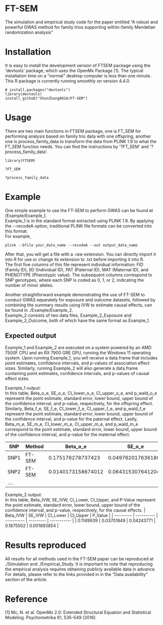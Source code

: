 # FT-SEM
The simulation and empirical study code for the paper entitled “A robust and powerful GWAS method for family trios supporting within-family Mendelian randomization analysis”


# Installation
It is easy to install the development version of FTSEM package using the 'devtools' package, which uses the OpenMx Package [1]. The typical installation time on a "normal" desktop computer is less than one minute. This R package is currently running smoothly on version 4.4.0.
```
# install.packages("devtools")
library(devtools)
install_github("ShunZhang0816/FT-SEM")
```
# Usage
There are two main functions in FTSEM package, one is FT_SEM for performing analysis based on family trio data with one offspring, another one is process_family_data to transform the data from PLINK 1.9 to what the FT_SEM function needs. You can find the instructions by '?FT_SEM' and '?process_family_data'.
```
library(FTSEM)

?FT_SEM

?process_family_data
```

# Example
One simple example to use the FT-SEM to perform GWAS can be found at /Example/Example_1.  
Example_1 is in the standard format extracted using PLINK 1.9. By applying the --recodeA option, traditional PLINK file formats can be converted into this format.  
For example,  
```
plink --bfile your_data_name --recodeA --out output_data_name
```
After that, you will get a file with a .raw extension. You can directly import it into R for use or change its extension to .txt before importing it into R.  
The first five columns of this file represent individual information: FID (Family ID), IID (Individual ID), PAT (Paternal ID), MAT (Maternal ID), and PHENOTYPE (Phenotypic value). The subsequent columns correspond to SNP genotypes, where each SNP is coded as 0, 1, or 2, indicating the number of minor alleles.  
  
Another straightforward example demonstrating the use of FT-SEM to conduct GWAS separately for exposure and outcome datasets, followed by combining the summary results using IVW to estimate causal effects, can be found in ./Example/Example_2.  
Example_2 consists of two data files, Example_2_Exposure and Example_2_Outcome, both of which have the same format as Example_1.

## Expected output
Example_1 and Example_2 are executed on a system powered by an AMD 7500F CPU and an RX 7900 GRE GPU, running the Windows 11 operating system. Upon running Example_1, you will receive a data.frame that includes point estimates, confidence intervals, and p-values of association effect sizes. Similarly, running Example_2 will also generate a data.frame containing point estimates, confidence intervals, and p-values of causal effect sizes.

Example_1 output:  
In this table, Beta_o_e, SE_o_e, CI_lower_o_e, CI_upper_o_e, and p_wald_o_e represent the point estimate, standard error, lower bound, upper bound of the confidence interval, and p-value, respectively, for the offspring effect. Similarly, Beta_f_e, SE_f_e, CI_lower_f_e, CI_upper_f_e, and p_wald_f_e represent the point estimate, standard error, lower bound, upper bound of the confidence interval, and p-value for the paternal effect. Lastly, Beta_m_e, SE_m_e, CI_lower_m_e, CI_upper_m_e, and p_wald_m_e correspond to the point estimate, standard error, lower bound, upper bound of the confidence interval, and p-value for the maternal effect.

| SNP  | Method | Beta_o_e           | SE_o_e             | p_wald_o_e           | CI_lower_o_e       | CI_upper_o_e      | Beta_f_e           | SE_f_e             | p_wald_f_e        | CI_lower_f_e        | CI_upper_f_e      | Beta_m_e            | SE_m_e             | p_wald_m_e        | CI_lower_m_e       | CI_upper_m_e      |
| ---- | ------ | ------------------ | ------------------ | -------------------- | ------------------ | ----------------- | ------------------ | ------------------ | ----------------- | ------------------- | ----------------- | ------------------- | ------------------ | ----------------- | ------------------ | ----------------- |
| SNP1 | FT-SEM | 0.175176278737423  | 0.0497620176361808 | 0.000431090037002146 | 0.0776427241705088 | 0.272709833304337 | 0.0247095927763713 | 0.0553931836387655 | 0.655542048660935 | -0.0838610471556091 | 0.133280232708352 | -0.0108437983896527 | 0.0570975397594303 | 0.849374103157615 | -0.122754976318136 | 0.101067379538831 |
| SNP2 | FT-SEM | 0.0140173158674012 | 0.0643153076412046 | 0.827470557822518    | -0.11204068710936  | 0.140075318844162 | 0.104000057566962  | 0.0713433547406661 | 0.144912238916003 | -0.0358329177247435 | 0.243833032858668 | 0.0735158730036606  | 0.0737678440443646 | 0.318966344324958 | -0.071069101323294 | 0.218100847330615 |
| .... |        |                    |                    |                      |                    |                   |                    |                    |                   |                     |                   |                     |                    |                   |                    |                   |

Example_2 output:  
In this table, Beta_IVW, SE_IVW, CI_Lower, CI_Upper, and P-Value represent the point estimate, standard error, lower bound, upper bound of the confidence interval, and p-value, respectively, for the causal effects.
| Beta_IVW  | SE_IVW     | CI_Lower   | CI_Upper  | P_Value     |
| --------- | ---------- | ---------- | --------- | ----------- |
| 0.1149939 | 0.03701849 | 0.04243771 | 0.1875502 | 0.001893854 |


# Results reproduced
All results for all methods used in the FT-SEM paper can be reproduced at ./Simulation and ./Empirical_Study. It is important to note that reproducing the empirical analysis requires obtaining publicly available data in advance. For details, please refer to the links provided in in the "Data availability" section of the article.

# Reference
[1] Mc, N. et al. OpenMx 2.0: Extended Structural Equation and Statistical Modeling. Psychometrika 81, 535–549 (2016).
